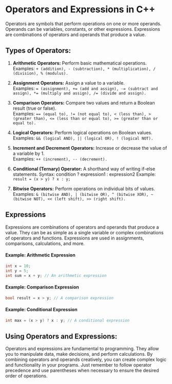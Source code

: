 # Operators and Expressions in C++

Operators are symbols that perform operations on one or more operands. 
Operands can be variables, constants, or other expressions. 
Expressions are combinations of operators and operands that produce a value.

## Types of Operators:

1. __Arithmetic Operators:__
Perform basic mathematical operations. <br>
Examples: `+ (addition), - (subtraction), * (multiplication), / (division), % (modulus).`

2.  __Assignment Operators:__
Assign a value to a variable. <br>
Examples: `= (assignment), += (add and assign), -= (subtract and assign), *= (multiply and assign), /= (divide and assign).`

3.  __Comparison Operators:__
Compare two values and return a Boolean result (true or false). <br>
Examples: `== (equal to), != (not equal to), < (less than), > (greater than), <= (less than or equal to), >= (greater than or equal to).`

4.  __Logical Operators:__
Perform logical operations on Boolean values.
Examples: `&& (logical AND), || (logical OR), ! (logical NOT).`

5.  __Increment and Decrement Operators:__
Increase or decrease the value of a variable by 1. <br>
Examples: `++ (increment), -- (decrement).`

6.  __Conditional (Ternary) Operator:__
A shorthand way of writing if-else statements.
Syntax: condition ? expression1 : expression2
Example: `result = (x > y) ? x : y;`

7.  __Bitwise Operators:__
Perform operations on individual bits of values. <br>
Examples: `& (bitwise AND), | (bitwise OR), ^ (bitwise XOR), ~ (bitwise NOT), << (left shift), >> (right shift).`

## Expressions

Expressions are combinations of operators and operands that produce a value. 
They can be as simple as a single variable or complex combinations of operators and functions. 
Expressions are used in assignments, comparisons, calculations, and more.

#### Example: Arithmetic Expression

```cpp
int x = 10;
int y = 5;
int sum = x + y; // An arithmetic expression
```

#### Example: Comparison Expression

```cpp
bool result = x > y; // A comparison expression
```

#### Example: Conditional Expression

```cpp
int max = (x > y) ? x : y; // A conditional expression
```

## Using Operators and Expressions:

Operators and expressions are fundamental to programming. They allow you to manipulate data, make decisions, and perform calculations. 
By combining operators and operands creatively, you can create complex logic and functionality in your programs. 
Just remember to follow operator precedence and use parentheses when necessary to ensure the desired order of operations.
